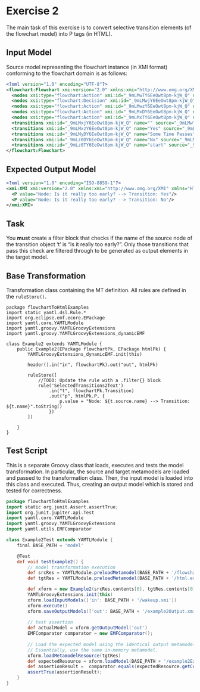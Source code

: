 # Exercise 2

The main task of this exercise is to convert selective transition elements (of the flowchart model) into P tags (in HTML).

## Input Model

Source model representing the flowchart instance (in XMI format) conforming to the flowchart domain is as follows:

``` xml
<?xml version="1.0" encoding="UTF-8"?>
<flowchart:Flowchart xmi:version="2.0" xmlns:xmi="http://www.omg.org/XMI" xmlns:xsi="http://www.w3.org/2001/XMLSchema-instance" xmlns:flowchart="flowchart" xmi:id="_9mLMwDY6EeOwt8pm-kjW_Q" name="Wakeup">
  <nodes xsi:type="flowchart:Action" xmi:id="_9mLMwTY6EeOwt8pm-kjW_Q" name="Wake up" outgoing="_9mLMxjY6EeOwt8pm-kjW_Q" incoming="_9mLMyDY6EeOwt8pm-kjW_Q _9mLz0TY6EeOwt8pm-kjW_Q"/>
  <nodes xsi:type="flowchart:Decision" xmi:id="_9mLMwjY6EeOwt8pm-kjW_Q" name="Is it really too early?" outgoing="_9mLMxzY6EeOwt8pm-kjW_Q _9mLz0DY6EeOwt8pm-kjW_Q" incoming="_9mLMxjY6EeOwt8pm-kjW_Q"/>
  <nodes xsi:type="flowchart:Action" xmi:id="_9mLMwzY6EeOwt8pm-kjW_Q" name="Sleep" outgoing="_9mLMyDY6EeOwt8pm-kjW_Q" incoming="_9mLMxzY6EeOwt8pm-kjW_Q"/>
  <nodes xsi:type="flowchart:Action" xmi:id="_9mLMxDY6EeOwt8pm-kjW_Q" name="Get up" incoming="_9mLz0DY6EeOwt8pm-kjW_Q"/>
  <nodes xsi:type="flowchart:Action" xmi:id="_9mLMxTY6EeOwt8pm-kjW_Q" name="begin" outgoing="_9mLz0TY6EeOwt8pm-kjW_Q"/>
  <transitions xmi:id="_9mLMxjY6EeOwt8pm-kjW_Q" name="" source="_9mLMwTY6EeOwt8pm-kjW_Q" target="_9mLMwjY6EeOwt8pm-kjW_Q"/>
  <transitions xmi:id="_9mLMxzY6EeOwt8pm-kjW_Q" name="Yes" source="_9mLMwjY6EeOwt8pm-kjW_Q" target="_9mLMwzY6EeOwt8pm-kjW_Q"/>
  <transitions xmi:id="_9mLMyDY6EeOwt8pm-kjW_Q" name="Some Time Passes" source="_9mLMwzY6EeOwt8pm-kjW_Q" target="_9mLMwTY6EeOwt8pm-kjW_Q"/>
  <transitions xmi:id="_9mLz0DY6EeOwt8pm-kjW_Q" name="No" source="_9mLMwjY6EeOwt8pm-kjW_Q" target="_9mLMxDY6EeOwt8pm-kjW_Q"/>
  <transitions xmi:id="_9mLz0TY6EeOwt8pm-kjW_Q" name="start" source="_9mLMxTY6EeOwt8pm-kjW_Q" target="_9mLMwTY6EeOwt8pm-kjW_Q"/>
</flowchart:Flowchart>
```

## Expected Output Model

``` xml
<?xml version="1.0" encoding="ISO-8859-1"?>
<xmi:XMI xmi:version="2.0" xmlns:xmi="http://www.omg.org/XMI" xmlns="HTML">
  <P value="Node: Is it really too early? --> Transition: Yes"/>
  <P value="Node: Is it really too early? --> Transition: No"/>
</xmi:XMI>
```

## Task

You **must** create a filter block that checks if the name of the source node of the transition object ‘t’ is “Is it really too early?”. Only those transitions that pass this check are filtered through to be generated as output elements in the target model.

## Base Transformation

Transformation class containing the MT definition. All rules are defined in the `ruleStore()`.

``` yamtl-groovy
package flowchartToHtmlExamples
import static yamtl.dsl.Rule.*
import org.eclipse.emf.ecore.EPackage
import yamtl.core.YAMTLModule
import yamtl.groovy.YAMTLGroovyExtensions
import yamtl.groovy.YAMTLGroovyExtensions_dynamicEMF

class Example2 extends YAMTLModule {
	public Example2(EPackage flowchartPk, EPackage htmlPk) {
		YAMTLGroovyExtensions_dynamicEMF.init(this)

		header().in("in", flowchartPk).out("out", htmlPk)
		
		ruleStore([
            //TODO: Update the rule with a .filter{} block
			rule('SelectedTransitions2Text')
				.in("t", flowchartPk.Transition)
				.out("p", htmlPk.P, {
					p.value = "Node: ${t.source.name} --> Transition: ${t.name}".toString()
				})
		])

	}
}
```

## Test Script

This is a separate Groovy class that loads, executes and tests the model transformation. In particular, the source and target metamodels are loaded and passed to the transformation class. Then, the input model is loaded into this class and executed. Thus, creating an output model which is stored and tested for correctness.

``` groovy
package flowchartToHtmlExamples
import static org.junit.Assert.assertTrue;
import org.junit.jupiter.api.Test
import yamtl.core.YAMTLModule
import yamtl.groovy.YAMTLGroovyExtensions
import yamtl.utils.EMFComparator

class Example2Test extends YAMTLModule {
	final BASE_PATH = 'model'

	@Test
	def void testExample2() {
		// model transformation execution
		def srcRes = YAMTLModule.preloadMetamodel(BASE_PATH + '/flowchart.ecore')
		def tgtRes = YAMTLModule.preloadMetamodel(BASE_PATH + '/html.ecore')

		def xform = new Example2(srcRes.contents[0], tgtRes.contents[0])
		YAMTLGroovyExtensions.init(this)
		xform.loadInputModels(['in': BASE_PATH + '/wakeup.xmi'])
		xform.execute()
		xform.saveOutputModels(['out': BASE_PATH + '/example2Output.xmi'])
		
		// test assertion
		def actualModel = xform.getOutputModel('out')
		EMFComparator comparator = new EMFComparator();
		
		// Load the expected model using the identical output metamodel from the transformation.
		// Essentially, use the same in-memory metamodel.
		xform.loadMetamodelResource(tgtRes)
		def expectedResource = xform.loadModel(BASE_PATH + '/example2ExpectedOutput.xmi', false)
		def assertionResult =  comparator.equals(expectedResource.getContents(), actualModel.getContents())
		assertTrue(assertionResult);
	}
}
```